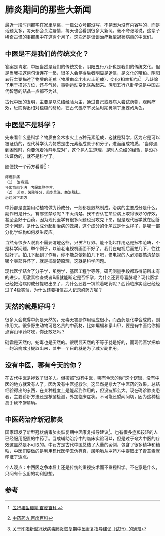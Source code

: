 # 肺炎期间的那些大新闻
最近一段时间都宅在家里隔离，一篇公众号都没写，不是因为没有内容写的，而是话题太多，每天都会关注疫情，每天也会看到很多大新闻。毫不夸张地说，这辈子稀奇古怪的事都集中在这两个月了。这次还是谈谈治疗新型冠状病毒的中医们。

## 中医是不是我们的传统文化？

答案是肯定，中医当然是我们的传统文化，阴阳五行八卦也是我们的传统文化。但是当我把这两句话连在一起，很多人会觉得后者明显是迷信，是文化的糟粕。阴阳五行主要描述了物质的组成（物质由金木水火土组成），变化(相生相克)[^1]。八卦除了用于描述方位，还与气候，事物运动变化联系起来。阴阳五行八卦学说是中国古代智慧的结晶一点都不为过。

古代中医的发明，主要是以总结经验为主，通过自己或者病人尝试药物，观察疗效，进而得出相对粗糙的结论，在古代医疗不发达时期扮演了重要的角色。

## 中医是不是科学？

先来看什么是科学？物质由金木水火土五种元素组成，这就是科学，因为它是可以被证伪的，现代科学认为物质是由元素组成原子和分子，进而组成物质。“当你遇到困难时，你要沉着冷静地应对”，这个是人生道理，是别人总结的经验，是没办法证伪的，就不是科学了。

随便找一个药方看看[^2]：

```
痔疮肿痛
（1） 治痔漏，
马齿笕煎水洗，内服生熟荸荠。
（2） 苦参、茵陈等分，煎水熏洗，兼治脱肛。
治迎风下泪方
```
中药都是直接用动植物做为药成分，一般都是煎熬制成。治病的主要成分是什么，副作用是什么，有哪些禁忌呢？不太清楚。我不否认在某些病上取得很好的疗效，甚至会好于西药，因为现代医学有很多问题也没攻克下来，但是现代医学就在回答这个问题，是什么成分起到治病的效果，这个成分的化学式是什么样子，是哪一部分化学结构如何发生反应。

当然有很多人说我不需要清楚这些，只关注疗效。能不能起作用这是技术范畴，不是科学问题。举个例子，以前老电视机画面不好了，我们在电视后面拍几下，往往就好了。拍几下起到了作用，你不能总依赖拍几下吧，修电视的人必须要搞清楚是哪个零部件坏了，就是搞清楚原理，这就是科学问题。

现代医学结合了分子学，细胞学，基因工程学等等，研究测量手段都取得前所未有的进步。用激素检查或者B超就能断定是否怀孕，为什么还要号喜脉呢？现代医学已经把治病的成分提取出来了，为什么还要一锅煎着喝药呢？西药临床实验已经经过了4级实验，为什么还要相信古人记录的药方呢？

## 天然的就是好吗？
很多人会觉得中药是天然的，无毒无害副作用理应很小，而西药是化学合成的，副作用大。很多野生动物可是名贵的中药材，比如蝙蝠和穿山甲，要是有中医给你抓点穿山甲药材吃，你还敢吃吗？

砒霜是天然的，蛇毒也是天然的。很明显天然的不等于就是好的，而现代医学把单一的治病成分提取出来，其中一个目的就是为了减少副作用。

## 没有中医，哪有今天的你？
在古代中医是拯救了很多人。但按照”没有中医，哪有今天的你“这个逻辑，没有中医的地方就没有人了，因为没有中医拯救你。这显然是夸大了中医药的效果。总结经验得出的东西，在某种程度上是能起到作用的，但没有那么大。现在确诊肺炎患者，主要诊断方法还是核酸检测，外加临床症状。不可能还望闻问切，因为这种检测手段不够精确。

## 中医药治疗新冠肺炎
国家印发了新型冠状病毒肺炎恢复期中医康复指导建议[^3]。也有很多症状较轻的人已经服用配置的中药了。当成辅助治疗中的临床实验可以，但是过于夸大中医的疗效这显然是不可取的。中药方是古代中国总结了大量的案例，包含了很多精华和糟粕，中医们要做的是利用现代医学去伪存真，屠哟哟从中药方中提取出了青蒿素就印证了这点。

个人观点：中西医之争本质上还是传统的重视技术而不重视科学。不在意是什么，只问有什么用的功利思想。

## 参考
[^1]: [五行相生相克.百度百科.](https://baike.baidu.com/item/%E4%BA%94%E8%A1%8C%E7%9B%B8%E7%94%9F%E7%9B%B8%E5%85%8B)

[^2]: [中药药方.百度百科](https://baike.baidu.com/item/%E4%B8%AD%E5%8C%BB%E8%8D%AF%E6%96%B9/512124)

[^3]: [关于印发新型冠状病毒肺炎恢复期中医康复指导建议（试行）的通知](http://www.gov.cn/zhengce/zhengceku/2020-02/24/content_5482544.htm)


